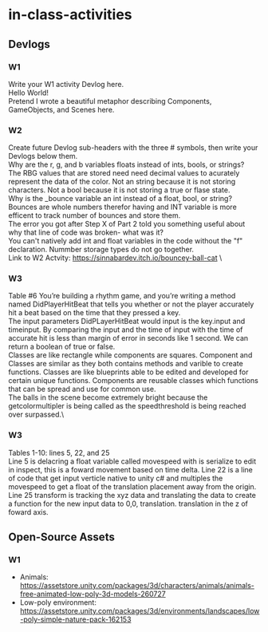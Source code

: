# in-class-activities
## Devlogs
### W1
Write your W1 activity Devlog here.\
Hello World!\
Pretend I wrote a beautiful metaphor describing Components, GameObjects, and Scenes here.

### W2
Create future Devlog sub-headers with the three # symbols, then write your Devlogs below them.\
Why are the r, g, and b variables floats instead of ints, bools, or strings?\
The RBG values that are stored need need decimal values to acurately represent the data of the color. Not an string because it is not storing characters. Not a bool because it is not storing a true or flase state.\
Why is the _bounce variable an int instead of a float, bool, or string?\
Bounces are whole numbers therefor having and INT variable is more efficent to track number of bounces and store them.\
The error you got after Step X of Part 2 told you something useful about why that line of code was broken- what was it?\
You can't natively add int and float variables in the code without the "f" declaration. Nummber storage types do not go together.\
Link to W2 Actvity: https://sinnabardev.itch.io/bouncey-ball-cat \
### W3
Table #6
You’re building a rhythm game, and you’re writing a method named DidPlayerHitBeat that tells you whether or not the player accurately hit a beat based on the time that they pressed a key.\
The input parameters DidPLayerHitBeat would input is the key.input and timeinput. By comparing the input and the time of input with the time of accurate hit is less than margin of error in seconds like 1 second.  We can return a boolean of true or false.\
Classes are like rectangle while components are squares. Component and Classes are similar as they both contains methods and varible to create functions. Classes are like blueprints able to be edited and developed for certain unique functions. Components are reusable classes which functions that can be spread and use for common use.\
The balls in the scene become extremely bright because the getcolormultipler is being called as the speedthreshold is being reached over surpassed.\
### W3
Tables 1-10: lines 5, 22, and 25\
Line 5 is delacring a float variable called movespeed with is serialize to edit in inspect, this is a foward movement based on time delta.
Line 22 is a line of code that get input verticle native to unity c# and multiples the movespeed to get a float of the translation placement away from the origin.
Line 25 transform is tracking the xyz data and translating the data to create a function for the new input data to 0,0, translation. translation in the z of foward axis.
## Open-Source Assets
### W1
- Animals: https://assetstore.unity.com/packages/3d/characters/animals/animals-free-animated-low-poly-3d-models-260727 
- Low-poly environment: https://assetstore.unity.com/packages/3d/environments/landscapes/low-poly-simple-nature-pack-162153 